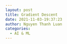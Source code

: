 ```yaml
---
layout: post
title: Gradient Descent
date: 2021-11-03-19:37:23
author: Nguyen Thanh Luan
categories:
  - AI & ML
---
```


